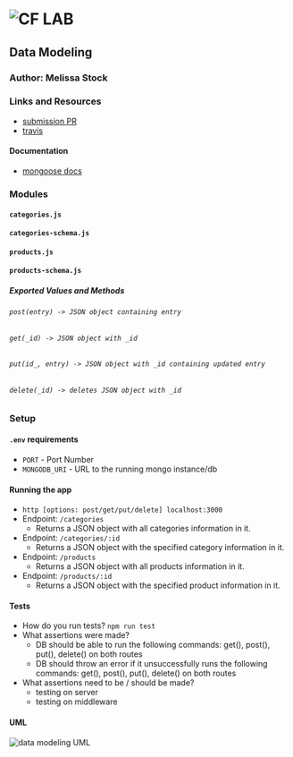 ![CF](http://i.imgur.com/7v5ASc8.png) LAB
=================================================

## Data Modeling

### Author: Melissa Stock

### Links and Resources
* [submission PR](https://github.com/401-advancedjs/data-modeling/pull/1)
* [travis](https://www.travis-ci.com/401-advancedjs/data-modeling)

#### Documentation
* [mongoose docs](https://mongoosejs.com/docs/middleware.html)

### Modules
#### `categories.js`
#### `categories-schema.js`
#### `products.js`
#### `products-schema.js`

##### Exported Values and Methods

###### `post(entry) -> JSON object containing entry`
###### `get(_id) -> JSON object with _id`
###### `put(id_, entry) -> JSON object with _id containing updated entry`
###### `delete(_id) -> deletes JSON object with _id`

### Setup
#### `.env` requirements
* `PORT` - Port Number
* `MONGODB_URI` - URL to the running mongo instance/db

#### Running the app
* `http [options: post/get/put/delete] localhost:3000`
* Endpoint: `/categories`
  * Returns a JSON object with all categories information in it.
* Endpoint: `/categories/:id`
  * Returns a JSON object with the specified category information in it.
* Endpoint: `/products`
  * Returns a JSON object with all products information in it.
* Endpoint: `/products/:id`
  * Returns a JSON object with the specified product information in it.
  
#### Tests
* How do you run tests? `npm run test`
* What assertions were made?
  * DB should be able to run the following commands:  get(), post(), put(), delete() on both routes
  * DB should throw an error if it unsuccessfully runs the following commands: get(), post(), put(), delete() on both routes
* What assertions need to be / should be made?
  * testing on server
  * testing on middleware

#### UML
![data modeling UML](http://i.imgur.com/7v5ASc8.png)


